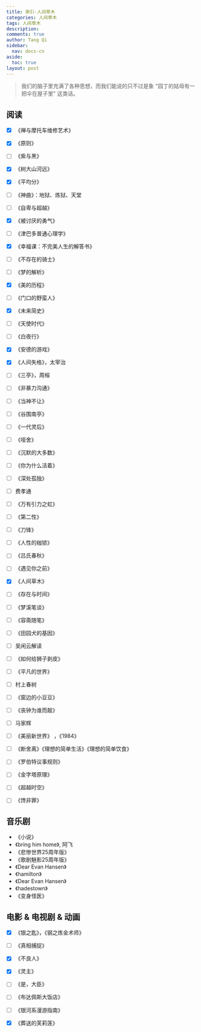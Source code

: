 ```yaml
---
title: 索引-人间草木
categories: 人间草木
tags: 人间草木
description: 
comments: true
author: Tang Qi
sidebar:
  nav: docs-cn
aside:
  toc: true
layout: post
---
```


> 我们的脑子里充满了各种思想，而我们能说的只不过是象 "园丁的姑母有一把伞在屋子里" 这类话。

<!--more-->

## 阅读  

- [x] 《禅与摩托车维修艺术》 

- [x] 《原则》

- [ ] 《紫与黑》

- [x] 《树大山河远》

- [x] 《平均分》

- [ ] 《神曲》：地狱、炼狱、天堂

- [ ] 《自卑与超越》

- [x] 《被讨厌的勇气》  

- [ ] 《津巴多普通心理学》

- [x] 《幸福课：不完美人生的解答书》

- [ ] 《不存在的骑士》

- [ ] 《梦的解析》

- [x] 《美的历程》

- [ ] 《门口的野蛮人》

- [x] 《未来简史》

- [ ] 《天使时代》

- [ ] 《白夜行》

- [x] 《安德的游戏》

- [x] 《人间失格》，太宰治

- [ ] 《三亭》，周榕

- [ ] 《非暴力沟通》

- [ ] 《当神不让》

- [ ] 《谷围南亭》

- [ ] 《一代灵后》

- [ ] 《哑舍》

- [ ] 《沉默的大多数》

- [ ] 《你为什么活着》

- [ ] 《深处孤独》

- [ ] 费孝通

- [ ] 《万有引力之虹》

- [ ] 《第二性》

- [ ] 《刀锋》

- [ ] 《人性的枷锁》

- [ ] 《吕氏春秋》

- [ ] 《遇见你之前》

- [x] 《人间草木》

- [ ] 《存在与时间》

- [ ] 《梦溪笔谈》

- [ ] 《容斋随笔》

- [ ] 《田园犬的基因》

- [ ] 吴闲云解读

- [ ] 《如何给狮子剥皮》

- [ ] 《平凡的世界》

- [ ] 村上春树

- [ ] 《窗边的小豆豆》

- [ ] 《丧钟为谁而敲》

- [ ] 马家辉

- [ ] 《美丽新世界》 ，《1984》

- [ ] 《断舍离》《理想的简单生活》《理想的简单饮食》

- [ ] 《罗伯特议事规则》

- [ ] 《金字塔原理》

- [ ] 《超越时空》

- [ ] 《馋非罪》

  




## 音乐剧  

+ 《小说》
+ 《bring him home》, 阿飞
+ 《悲惨世界25周年版》
+ 《歌剧魅影25周年版》
+ 《Dear Evan Hansen》
+ 《hamilton》
+ 《Dear Evan Hansen》
+ 《hadestown》
+ 《变身怪医》



## 电影 & 电视剧 & 动画  

- [x] 《银之匙》，《钢之炼金术师》
- [ ] 《真相捕捉》
- [x] 《不良人》
- [x] 《灵主》
- [ ] 《是，大臣》
- [ ] 《布达佩斯大饭店》
- [ ] 《银河系漫游指南》
- [x] 《葬送的芙莉莲》

















